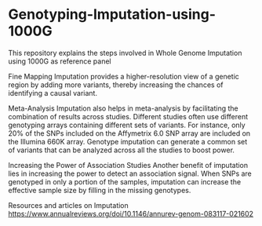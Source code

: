 # Genotyping-Imputation-using-1000G

This repository explains the steps involved in Whole Genome Imputation using 1000G as reference panel

Fine Mapping
Imputation provides a higher-resolution view of a genetic region by adding more variants, thereby increasing the chances of identifying a causal variant.

Meta-Analysis
Imputation also helps in meta-analysis by facilitating the combination of results across studies. Different studies often use different genotyping arrays containing different sets of variants. For instance, only 20% of the SNPs included on the Affymetrix 6.0 SNP array are included on the Illumina 660K array. Genotype imputation can generate a common set of variants that can be analyzed across all the studies to boost power. 

Increasing the Power of Association Studies
Another benefit of imputation lies in increasing the power to detect an association signal. When SNPs are genotyped in only a portion of the samples, imputation can increase the effective sample size by filling in the missing genotypes.


Resources and articles on Imputation
https://www.annualreviews.org/doi/10.1146/annurev-genom-083117-021602




